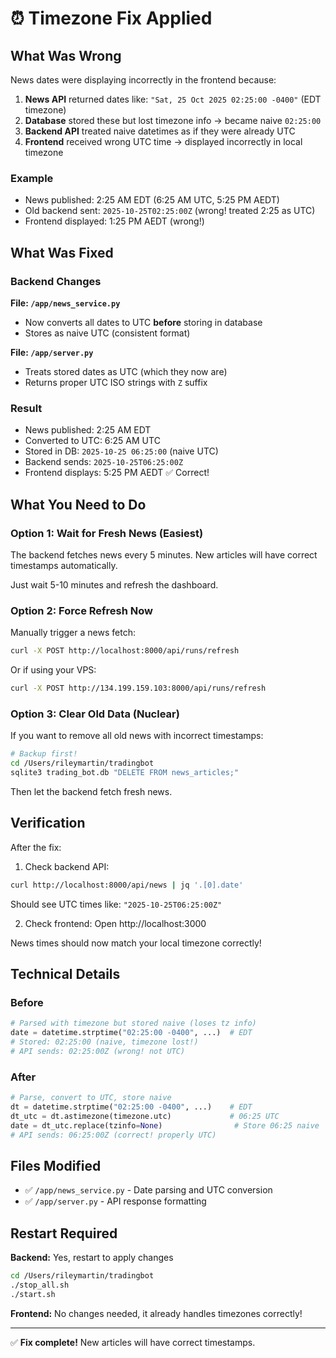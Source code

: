 # ⏰ Timezone Fix Applied

## What Was Wrong

News dates were displaying incorrectly in the frontend because:

1. **News API** returned dates like: `"Sat, 25 Oct 2025 02:25:00 -0400"` (EDT timezone)
2. **Database** stored these but lost timezone info → became naive `02:25:00`
3. **Backend API** treated naive datetimes as if they were already UTC
4. **Frontend** received wrong UTC time → displayed incorrectly in local timezone

### Example
- News published: 2:25 AM EDT (6:25 AM UTC, 5:25 PM AEDT)
- Old backend sent: `2025-10-25T02:25:00Z` (wrong! treated 2:25 as UTC)
- Frontend displayed: 1:25 PM AEDT (wrong!)

## What Was Fixed

### Backend Changes

**File: `/app/news_service.py`**
- Now converts all dates to UTC **before** storing in database
- Stores as naive UTC (consistent format)

**File: `/app/server.py`**
- Treats stored dates as UTC (which they now are)
- Returns proper UTC ISO strings with `Z` suffix

### Result

- News published: 2:25 AM EDT
- Converted to UTC: 6:25 AM UTC
- Stored in DB: `2025-10-25 06:25:00` (naive UTC)
- Backend sends: `2025-10-25T06:25:00Z`
- Frontend displays: 5:25 PM AEDT ✅ Correct!

## What You Need to Do

### Option 1: Wait for Fresh News (Easiest)

The backend fetches news every 5 minutes. New articles will have correct timestamps automatically.

Just wait 5-10 minutes and refresh the dashboard.

### Option 2: Force Refresh Now

Manually trigger a news fetch:

```bash
curl -X POST http://localhost:8000/api/runs/refresh
```

Or if using your VPS:

```bash
curl -X POST http://134.199.159.103:8000/api/runs/refresh
```

### Option 3: Clear Old Data (Nuclear)

If you want to remove all old news with incorrect timestamps:

```bash
# Backup first!
cd /Users/rileymartin/tradingbot
sqlite3 trading_bot.db "DELETE FROM news_articles;"
```

Then let the backend fetch fresh news.

## Verification

After the fix:

1. Check backend API:
```bash
curl http://localhost:8000/api/news | jq '.[0].date'
```

Should see UTC times like: `"2025-10-25T06:25:00Z"`

2. Check frontend:
Open http://localhost:3000

News times should now match your local timezone correctly!

## Technical Details

### Before
```python
# Parsed with timezone but stored naive (loses tz info)
date = datetime.strptime("02:25:00 -0400", ...)  # EDT
# Stored: 02:25:00 (naive, timezone lost!)
# API sends: 02:25:00Z (wrong! not UTC)
```

### After
```python
# Parse, convert to UTC, store naive
dt = datetime.strptime("02:25:00 -0400", ...)    # EDT
dt_utc = dt.astimezone(timezone.utc)             # 06:25 UTC
date = dt_utc.replace(tzinfo=None)                # Store 06:25 naive
# API sends: 06:25:00Z (correct! properly UTC)
```

## Files Modified

- ✅ `/app/news_service.py` - Date parsing and UTC conversion
- ✅ `/app/server.py` - API response formatting

## Restart Required

**Backend:** Yes, restart to apply changes

```bash
cd /Users/rileymartin/tradingbot
./stop_all.sh
./start.sh
```

**Frontend:** No changes needed, it already handles timezones correctly!

---

✅ **Fix complete!** New articles will have correct timestamps.

